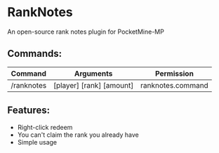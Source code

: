 # RankNotes
An open-source rank notes plugin for PocketMine-MP

## Commands:
| Command | Arguments | Permission|
| :-----: | :-------: | :-------: |
| /ranknotes | [player] [rank] [amount] | ranknotes.command|

## Features:
- Right-click redeem
- You can't claim the rank you already have
- Simple usage
